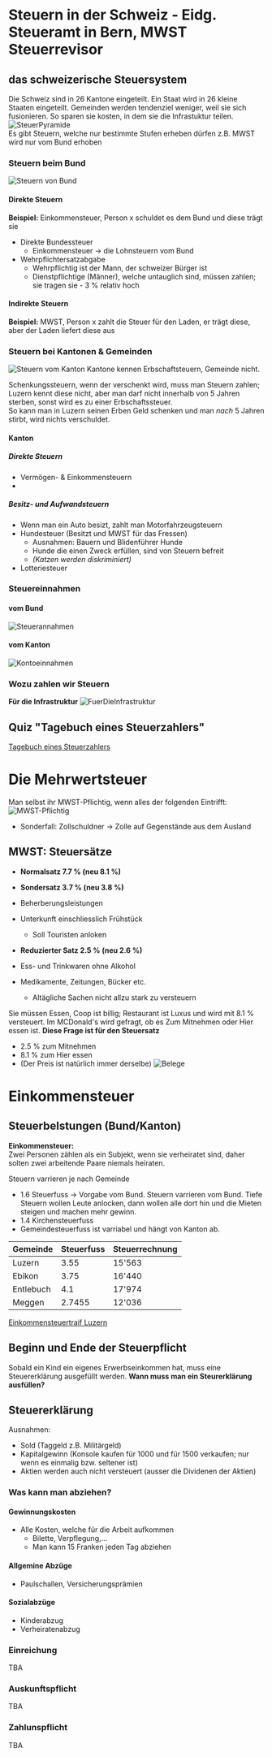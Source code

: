 # Steuern in der Schweiz - Eidg. Steueramt in Bern, MWST Steuerrevisor

## das schweizerische Steuersystem

Die Schweiz sind in 26 Kantone eingeteilt. Ein Staat wird in 26 kleine Staaten eingeteilt. Gemeinden werden tendenziel weniger, weil sie sich fusionieren. So sparen sie kosten, in dem sie die Infrastuktur teilen.
![SteuerPyramide](./assests/steuerPyramide.png)  
Es gibt Steuern, welche nur bestimmte Stufen erheben dürfen z.B. MWST wird nur vom Bund erhoben

### Steuern beim Bund

![Steuern von Bund](./assests/steuertabelleBund.png)

#### Direkte Steuern

**Beispiel:** Einkommensteuer, Person x schuldet es dem Bund und diese trägt sie

- Direkte Bundessteuer
  - Einkommensteuer -> die Lohnsteuern vom Bund
- Wehrpflichtersatzabgabe
  - Wehrpflichtig ist der Mann, der schweizer Bürger ist
  - Dienstpflichtige (Männer), welche untauglich sind, müssen zahlen; sie tragen sie - 3 % relativ hoch

#### Indirekte Steuern

**Beispiel:** MWST, Person x zahlt die Steuer für den Laden, er trägt diese, aber der Laden liefert diese aus

### Steuern bei Kantonen & Gemeinden

![Steuern vom Kanton](./assests/steuernVomKanton.png)
Kantone kennen Erbschaftsteuern, Gemeinde nicht.

Schenkungssteuern, wenn der verschenkt wird, muss man Steuern zahlen; Luzern kennt diese nicht, aber man darf nicht innerhalb von 5 Jahren sterben, sonst wird es zu einer Erbschaftssteuer.  
So kann man in Luzern seinen Erben Geld schenken und man _nach_ 5 Jahren stirbt, wird nichts verschuldet.

#### Kanton

##### Direkte Steuern

- Vermögen- & Einkommensteuern
-

##### Besitz- und Aufwandsteuern

- Wenn man ein Auto besizt, zahlt man Motorfahrzeugsteuern
- Hundesteuer (Besitzt und MWST für das Fressen)
  - Ausnahmen: Bauern und Blidenführer Hunde
  - Hunde die einen Zweck erfüllen, sind von Steuern befreit
  - _(Katzen werden diskriminiert)_
- Lotteriesteuer

### Steuereinnahmen

#### vom Bund

![Steuerannahmen](./assests/Steuerannahmen.png)

#### vom Kanton

![Kontoeinnahmen](./assests/Kontoeinnahmen.png)

### Wozu zahlen wir Steuern

**Für die Infrastruktur**
![FuerDieInfrastruktur](./assests/FuerDieInfrastruktur.png)

## Quiz "Tagebuch eines Steuerzahlers"

[Tagebuch eines Steuerzahlers](./Tagebuch%20eines%20Steuerzahlers.md)

# Die Mehrwertsteuer

Man selbst ihr MWST-Pflichtig, wenn alles der folgenden Eintrifft:
![MWST-Pflichtig](./assests/MWST-Pflichtig.png)

- Sonderfall: Zollschuldner -> Zolle auf Gegenstände aus dem Ausland

## MWST: Steuersätze

- **Normalsatz 7.7 % (neu 8.1 %)**

- **Sondersatz 3.7 % (neu 3.8 %)**
- Beherberungsleistungen
- Unterkunft einschliesslich Frühstück

  - Soll Touristen anloken

- **Reduzierter Satz 2.5 % (neu 2.6 %)**
- Ess- und Trinkwaren ohne Alkohol
- Medikamente, Zeitungen, Bücker etc.
  - Altägliche Sachen nicht allzu stark zu versteuern

Sie müssen Essen, Coop ist billig; Restaurant ist Luxus und wird mit 8.1 % versteuert.
Im MCDonald's wird gefragt, ob es Zum Mitnehmen oder Hier essen ist. **Diese Frage ist für den Steuersatz**

- 2.5 % zum Mitnehmen
- 8.1 % zum Hier essen
- (Der Preis ist natürlich immer derselbe)
  ![Belege](./assests/Belege.png)

# Einkommensteuer

## Steuerbelstungen (Bund/Kanton)

**Einkommensteuer:**  
Zwei Personen zählen als ein Subjekt, wenn sie verheiratet sind, daher solten zwei arbeitende Paare niemals heiraten.

Steuern varrieren je nach Gemeinde

- 1.6 Steuerfuss -> Vorgabe vom Bund. Steuern varrieren vom Bund. Tiefe Steuern wollen Leute anlocken, dann wollen alle dort hin und die Mieten steigen und machen mehr gewinn.
- 1.4 Kirchensteuerfuss
- Gemeindesteuerfuss ist varriabel und hängt von Kanton ab.

| Gemeinde  | Steuerfuss | Steuerrechnung |
| --------- | ---------- | -------------- |
| Luzern    | 3.55       | 15'563         |
| Ebikon    | 3.75       | 16'440         |
| Entlebuch | 4.1        | 17'974         |
| Meggen    | 2.7455     | 12'036         |

[Einkommensteuertraif Luzern](Internetlink)

## Beginn und Ende der Steuerpflicht

Sobald ein Kind ein eigenes Erwerbseinkommen hat, muss eine Steuererklärung ausgefüllt werden.
**Wann muss man ein Steurerklärung ausfüllen?**

## Steuererklärung

Ausnahmen:

- Sold (Taggeld z.B. Militärgeld)
- Kapitalgewinn (Konsole kaufen für 1000 und für 1500 verkaufen; nur wenn es einmalig bzw. seltener ist)
- Aktien werden auch nicht versteuert (ausser die Dividenen der Aktien)

### Was kann man abziehen?

#### Gewinnungskosten

- Alle Kosten, welche für die Arbeit aufkommen
  - Bilette, Verpflegung,...
  - Man kann 15 Franken jeden Tag abziehen

#### Allgemine Abzüge

- Paulschallen, Versicherungsprämien

#### Sozialabzüge

- Kinderabzug
- Verheiratenabzug

### Einreichung

TBA

### Auskunftspflicht

TBA

### Zahlunspflicht

TBA

